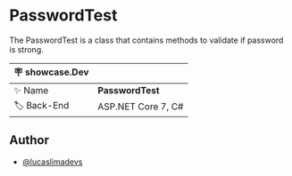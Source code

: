 # PasswordTest

The PasswordTest is a class that contains methods to validate if password is strong.

| :placard: showcase.Dev |     |
| -------------  | --- |
| :sparkles: Name        | **PasswordTest**
| :label: Back-End | ASP.NET Core 7, C#

## Author

- [@lucaslimadevs](https://www.github.com/lucaslimadevs)
